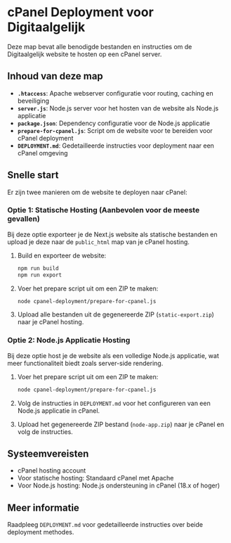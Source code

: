 # cPanel Deployment voor Digitaalgelijk

Deze map bevat alle benodigde bestanden en instructies om de Digitaalgelijk website te hosten op een cPanel server.

## Inhoud van deze map

- **`.htaccess`**: Apache webserver configuratie voor routing, caching en beveiliging
- **`server.js`**: Node.js server voor het hosten van de website als Node.js applicatie
- **`package.json`**: Dependency configuratie voor de Node.js applicatie
- **`prepare-for-cpanel.js`**: Script om de website voor te bereiden voor cPanel deployment
- **`DEPLOYMENT.md`**: Gedetailleerde instructies voor deployment naar een cPanel omgeving

## Snelle start

Er zijn twee manieren om de website te deployen naar cPanel:

### Optie 1: Statische Hosting (Aanbevolen voor de meeste gevallen)

Bij deze optie exporteer je de Next.js website als statische bestanden en upload je deze naar de `public_html` map van je cPanel hosting.

1. Build en exporteer de website:
   ```bash
   npm run build
   npm run export
   ```

2. Voer het prepare script uit om een ZIP te maken:
   ```bash
   node cpanel-deployment/prepare-for-cpanel.js
   ```

3. Upload alle bestanden uit de gegenereerde ZIP (`static-export.zip`) naar je cPanel hosting.

### Optie 2: Node.js Applicatie Hosting

Bij deze optie host je de website als een volledige Node.js applicatie, wat meer functionaliteit biedt zoals server-side rendering.

1. Voer het prepare script uit om een ZIP te maken:
   ```bash
   node cpanel-deployment/prepare-for-cpanel.js
   ```

2. Volg de instructies in `DEPLOYMENT.md` voor het configureren van een Node.js applicatie in cPanel.

3. Upload het gegenereerde ZIP bestand (`node-app.zip`) naar je cPanel en volg de instructies.

## Systeemvereisten

- cPanel hosting account
- Voor statische hosting: Standaard cPanel met Apache
- Voor Node.js hosting: Node.js ondersteuning in cPanel (18.x of hoger)

## Meer informatie

Raadpleeg `DEPLOYMENT.md` voor gedetailleerde instructies over beide deployment methodes. 